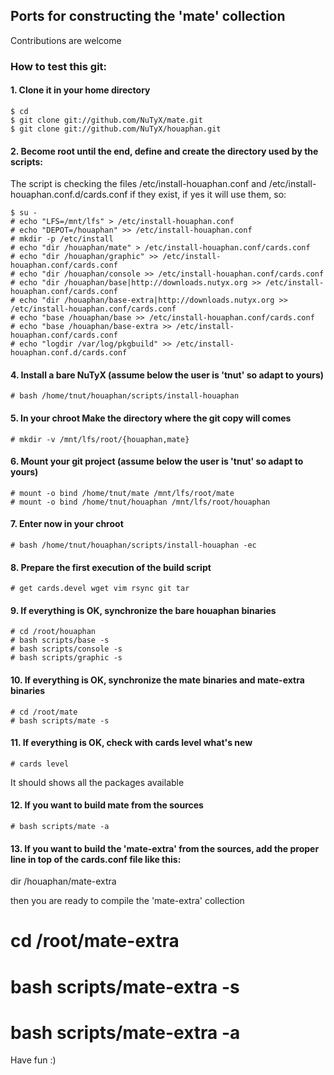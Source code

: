 ## Ports for constructing the 'mate' collection

Contributions are welcome

### How to test this git:

#### 1. Clone it in your home directory

    $ cd
    $ git clone git://github.com/NuTyX/mate.git
    $ git clone git://github.com/NuTyX/houaphan.git

#### 2. Become root until the end, define and create the directory used by the scripts:

 The script is checking the files /etc/install-houaphan.conf and /etc/install-houaphan.conf.d/cards.conf if they exist, if yes it will use them, so:

    $ su -
    # echo "LFS=/mnt/lfs" > /etc/install-houaphan.conf
    # echo "DEPOT=/houaphan" >> /etc/install-houaphan.conf
    # mkdir -p /etc/install
    # echo "dir /houaphan/mate" > /etc/install-houaphan.conf/cards.conf
    # echo "dir /houaphan/graphic" >> /etc/install-houaphan.conf/cards.conf
    # echo "dir /houaphan/console >> /etc/install-houaphan.conf/cards.conf
    # echo "dir /houaphan/base|http://downloads.nutyx.org >> /etc/install-houaphan.conf/cards.conf
    # echo "dir /houaphan/base-extra|http://downloads.nutyx.org >> /etc/install-houaphan.conf/cards.conf
    # echo "base /houaphan/base >> /etc/install-houaphan.conf/cards.conf
    # echo "base /houaphan/base-extra >> /etc/install-houaphan.conf/cards.conf
    # echo "logdir /var/log/pkgbuild" >> /etc/install-houaphan.conf.d/cards.conf

#### 4. Install a bare NuTyX (assume below the user is 'tnut' so adapt to yours)

    # bash /home/tnut/houaphan/scripts/install-houaphan

#### 5. In your chroot Make the directory where the git copy will comes

    # mkdir -v /mnt/lfs/root/{houaphan,mate}

#### 6. Mount your git project (assume below the user is 'tnut' so adapt to yours)

    # mount -o bind /home/tnut/mate /mnt/lfs/root/mate
    # mount -o bind /home/tnut/houaphan /mnt/lfs/root/houaphan

#### 7. Enter now in your chroot

    # bash /home/tnut/houaphan/scripts/install-houaphan -ec

#### 8. Prepare the first execution of the build script

    # get cards.devel wget vim rsync git tar
 
#### 9. If everything is OK, synchronize the bare houaphan binaries

    # cd /root/houaphan
    # bash scripts/base -s
    # bash scripts/console -s
    # bash scripts/graphic -s
    
#### 10. If everything is OK, synchronize the mate binaries and mate-extra binaries

    # cd /root/mate
    # bash scripts/mate -s

#### 11. If everything is OK, check with cards level what's new

    # cards level

 It should shows all the packages available

#### 12. If you want to build mate from the sources

    # bash scripts/mate -a

#### 13. If you want to build the 'mate-extra' from the sources, add the proper line in top of the cards.conf file like this:

  dir /houaphan/mate-extra

 then you are ready to compile the 'mate-extra' collection

   # cd /root/mate-extra
   # bash scripts/mate-extra -s
   # bash scripts/mate-extra -a 

Have fun :)
